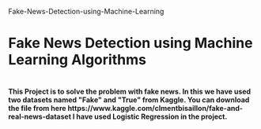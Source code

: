 Fake-News-Detection-using-Machine-Learning
  
<h1>Fake News Detection using Machine Learning Algorithms<h1>

<h4>This Project is to solve the problem with fake news. In this we have used two datasets named "Fake" and "True" from Kaggle. You can download the file from here https://www.kaggle.com/clmentbisaillon/fake-and-real-news-dataset I have used Logistic Regression in the project.<h4>
